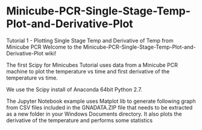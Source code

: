 # Minicube-PCR-Single-Stage-Temp-Plot-and-Derivative-Plot
Tutorial 1 - Plotting Single Stage Temp and Derivative of Temp from Minicube PCR
Welcome to the Minicube-PCR-Single-Stage-Temp-Plot-and-Derivative-Plot wiki!

The first Scipy for Minicubes Tutorial uses data from a Minicube PCR machine to plot the temperature vs time and first derivative of the temperature vs time.

We use the Scipy install of Anaconda 64bit Python 2.7.

The Jupyter Notebook example uses Matplot lib to generate following graph from CSV files included in the GNADATA.ZIP file that needs to be extracted as a new folder in your Windows Documents directory. It also plots the derivative of the temperature and performs some statistics
